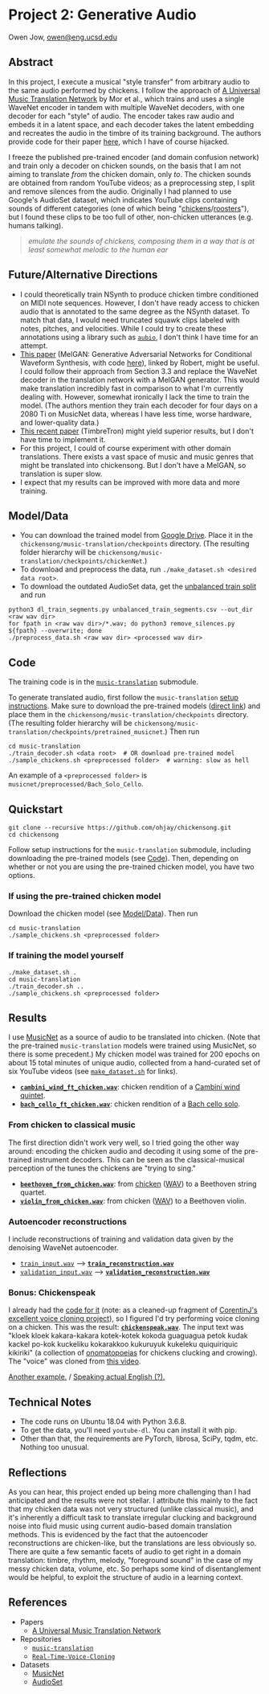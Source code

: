 # Project 2: Generative Audio

Owen Jow, owen@eng.ucsd.edu

## Abstract

In this project, I execute a musical "style transfer" from arbitrary audio to the same audio performed by chickens. I follow the approach of [A Universal Music Translation Network](https://arxiv.org/pdf/1805.07848.pdf) by Mor et al., which trains and uses a single WaveNet encoder in tandem with multiple WaveNet decoders, with one decoder for each "style" of audio. The encoder takes raw audio and embeds it in a latent space, and each decoder takes the latent embedding and recreates the audio in the timbre of its training background. The authors provide code for their paper [here](https://github.com/facebookresearch/music-translation), which I have of course hijacked.

I freeze the published pre-trained encoder (and domain confusion network) and train only a decoder on chicken sounds, on the basis that I am not aiming to translate _from_ the chicken domain, only _to_. The chicken sounds are obtained from random YouTube videos; as a preprocessing step, I split and remove silences from the audio. Originally I had planned to use Google's AudioSet dataset, which indicates YouTube clips containing sounds of different categories (one of which being "[chickens](https://research.google.com/audioset/dataset/chicken_rooster.html)/[roosters](https://research.google.com/audioset/ontology/chicken_rooster.html)"),
but I found these clips to be too full of other, non-chicken utterances (e.g. humans talking).

> _emulate the sounds of chickens, composing them in a way that is at least somewhat melodic to the human ear_

## Future/Alternative Directions

- I could theoretically train NSynth to produce chicken timbre conditioned on MIDI note sequences. However, I don't have ready access to chicken audio that is annotated to the same degree as the NSynth dataset. To match that data, I would need truncated squawk clips labeled with notes, pitches, and velocities. While I could try to create these annotations using a library such as [`aubio`](https://aubio.org), I don't think I have time for an attempt.
- [This paper](https://arxiv.org/pdf/1910.06711.pdf) (MelGAN: Generative Adversarial Networks for Conditional Waveform Synthesis, with code [here](https://github.com/descriptinc/melgan-neurips)), linked by Robert, might be useful. I could follow their approach from Section 3.3 and replace the WaveNet decoder in the translation network with a MelGAN generator. This would make translation incredibly fast in comparison to what I'm currently dealing with. However, somewhat ironically I lack the time to train the model. (The authors mention they train each decoder for four days on a 2080 Ti on MusicNet data, whereas I have less time, worse hardware, and lower-quality data.)
- [This recent paper](https://arxiv.org/pdf/1811.09620.pdf) (TimbreTron) might yield superior results, but I don't have time to implement it.
- For this project, I could of course experiment with other domain translations. There exists a vast space of music and music genres that might be translated into chickensong. But I don't have a MelGAN, so translation is super slow.
- I expect that my results can be improved with more data and more training.

## Model/Data

- You can download the trained model from [Google Drive](https://drive.google.com/file/d/1p8LoXG6CY5FsNFxf4mUFlz7mtZ3CDDJZ/view?usp=sharing). Place it in the `chickensong/music-translation/checkpoints` directory. (The resulting folder hierarchy will be `chickensong/music-translation/checkpoints/chickenNet`.)
- To download and preprocess the data, run `./make_dataset.sh <desired data root>`.
- To download the outdated AudioSet data, get the [unbalanced train split](https://research.google.com/audioset/download.html) and run
```
python3 dl_train_segments.py unbalanced_train_segments.csv --out_dir <raw wav dir>
for fpath in <raw wav dir>/*.wav; do python3 remove_silences.py ${fpath} --overwrite; done
./preprocess_data.sh <raw wav dir> <processed wav dir>
```

## Code

The training code is in the [`music-translation`](https://github.com/chickensong/music-translation) submodule.

To generate translated audio, first follow the `music-translation` [setup instructions](https://github.com/chickensong/music-translation#setup). Make sure to download the pre-trained models ([direct link](https://dl.fbaipublicfiles.com/music-translation/pretrained_musicnet.zip)) and place them in the `chickensong/music-translation/checkpoints` directory. (The resulting folder hierarchy will be `chickensong/music-translation/checkpoints/pretrained_musicnet`.) Then run
```
cd music-translation
./train_decoder.sh <data root>  # OR download pre-trained model
./sample_chickens.sh <preprocessed folder>  # warning: slow as hell
```
An example of a `<preprocessed folder>` is `musicnet/preprocessed/Bach_Solo_Cello`.

## Quickstart

```
git clone --recursive https://github.com/ohjay/chickensong.git
cd chickensong
```
Follow setup instructions for the `music-translation` submodule, including downloading the pre-trained models (see [Code](https://github.com/ohjay/chickensong#code)). Then, depending on whether or not you are using the pre-trained chicken model, you have two options.

### If using the pre-trained chicken model
Download the chicken model (see [Model/Data](https://github.com/ohjay/chickensong#modeldata)). Then run
```
cd music-translation
./sample_chickens.sh <preprocessed folder>
```

### If training the model yourself
```
./make_dataset.sh .
cd music-translation
./train_decoder.sh ..
./sample_chickens.sh <preprocessed folder>
```

## Results

I use [MusicNet](https://homes.cs.washington.edu/~thickstn/musicnet.html) as a source of audio to be translated into chicken. (Note that the pre-trained `music-translation` models were trained using MusicNet, so there is some precedent.) My chicken model was trained for 200 epochs on about 15 total minutes of unique audio, collected from a hand-curated set of six YouTube videos (see [`make_dataset.sh`](https://github.com/ohjay/chickensong/blob/master/make_dataset.sh) for links).

- [**`cambini_wind_ft_chicken.wav`**](https://drive.google.com/file/d/1baf4mkBw-xL56-2pB9BOdmGRPXTQtJ45/view?usp=sharing): chicken rendition of a [Cambini wind quintet](https://drive.google.com/file/d/1KZPKWLSAtANjqyqZmsshKPDkG_3k5BRw/view?usp=sharing).
- [**`bach_cello_ft_chicken.wav`**](https://drive.google.com/file/d/1eqmXrrtqt2meE1NTdRAX3LDSyGf_ttmS/view?usp=sharing): chicken rendition of a [Bach cello solo](https://drive.google.com/file/d/1IFbcnpKFjkJJ87Hdld5LSB1Q2saElbb9/view?usp=sharing).

### From chicken to classical music

The first direction didn't work very well, so I tried going the other way around: encoding the chicken audio and decoding it using some of the pre-trained instrument decoders. This can be seen as the classical-musical perception of the tunes the chickens are "trying to sing."

- [**`beethoven_from_chicken.wav`**](https://drive.google.com/file/d/1ca4BJ5Id0F09ObEGCQEIop34MXw72R3f/view?usp=sharing): from [chicken](https://www.youtube.com/watch?v=IpNgah-e6v4) ([WAV](https://drive.google.com/file/d/1xPADH_D3cIqdZAPtX1JUSN1YjHsX-CAi/view?usp=sharing)) to a Beethoven string quartet.
- [**`violin_from_chicken.wav`**](https://drive.google.com/file/d/11phXCaam2sqDmK99X1sHD78k1P10nPFe/view?usp=sharing): from chicken ([WAV](https://drive.google.com/file/d/1DC2FlJIdmMOEk_MLlAX1pqEy1m5uSNWg/view?usp=sharing)) to a Beethoven violin.

### Autoencoder reconstructions

I include reconstructions of training and validation data given by the denoising WaveNet autoencoder.

- [`train_input.wav`](https://drive.google.com/file/d/1MpWNYzBp0Pnx_fKSM-CBy-Nd4WM9NiMb/view?usp=sharing) --> [**`train_reconstruction.wav`**](https://drive.google.com/file/d/13HJznavpoNeJO3upARbL8j2_NzIrufya/view?usp=sharing)
- [`validation_input.wav`](https://drive.google.com/file/d/1fzG0RqO2KEpjjLaxFmYONZv5c-cqEBq3/view?usp=sharing) --> [**`validation_reconstruction.wav`**](https://drive.google.com/file/d/1FMDvvxaxE86J5oy4jMPgzYN6VSe_-sVJ/view?usp=sharing)

### Bonus: Chickenspeak

I already had the [code for it](https://github.com/ohjay/visual-questioner/blob/master/tts.py) (note: as a cleaned-up fragment of [CorentinJ's excellent voice cloning project](https://github.com/CorentinJ/Real-Time-Voice-Cloning)), so I figured I'd try performing voice cloning on a chicken. This was the result: [**`chickenspeak.wav`**](https://drive.google.com/file/d/14XQlXCi2IB_jrGRVVVKD8gVfMRqS47qC/view?usp=sharing). The input text was "kloek kloek kakara-kakara	kotek-kotek kokoda guaguagua petok kudak kackel po-kok kuckeliku kokarakkoo kukuruyuk kukeleku quiquiriquic kikiriki" (a collection of [onomatopoeias](https://en.wikipedia.org/wiki/Cross-linguistic_onomatopoeias#Animal_sounds) for chickens clucking and crowing). The "voice" was cloned from [this video](https://www.youtube.com/watch?v=Y2qWdZzSKkw).

[Another example.](https://drive.google.com/file/d/1jNp1IaQwvg7IEzsByd9HXte-pfp-w-nA/view?usp=sharing) / [Speaking actual English (?).](https://drive.google.com/file/d/1xj9Dfk0EgWN8qCKRNvsgacsphm5SNg5n/view?usp=sharing)

## Technical Notes

- The code runs on Ubuntu 18.04 with Python 3.6.8.
- To get the data, you'll need `youtube-dl`. You can install it with pip.
- Other than that, the requirements are PyTorch, librosa, SciPy, tqdm, etc. Nothing too unusual.

## Reflections

As you can hear, this project ended up being more challenging than I had anticipated and the results were not stellar. I attribute this mainly to the fact that my chicken data was not very structured (unlike classical music), and it's inherently a difficult task to translate irregular clucking and background noise into fluid music using current audio-based domain translation methods. This is evidenced by the fact that the autoencoder reconstructions are chicken-like, but the translations are less obviously so. There are quite a few semantic facets of audio to get right in a domain translation: timbre, rhythm, melody, "foreground sound" in the case of my messy chicken data, volume, etc. So perhaps some kind of disentanglement would be helpful, to exploit the structure of audio in a learning context.

## References

- Papers
  - [A Universal Music Translation Network](https://arxiv.org/pdf/1805.07848.pdf)
- Repositories
  - [`music-translation`](https://github.com/facebookresearch/music-translation)
  - [`Real-Time-Voice-Cloning`](https://github.com/CorentinJ/Real-Time-Voice-Cloning)
- Datasets
  - [MusicNet](https://homes.cs.washington.edu/~thickstn/musicnet.html)
  - [AudioSet](https://research.google.com/audioset)
